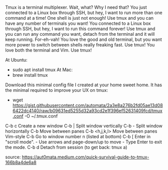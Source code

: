 Tmux is a terminal multiplexer. Wait, what? Why I need that?
You just connected to a Linux box through SSH, but hey, I want to run more than one command at a time! One shell is just not enough! Use tmux and you can have any number of terminals you want!
You connected to a Linux box through SSH, but hey, I want to run this command forever! Use tmux and you can run any command you want, detach from the terminal and it will keep running. For-eh-vah!
You love the good and old terminal, but you want more power to switch between shells really freaking fast. Use tmux!
You love both the terminal and Vim. Use tmux!

At Ubuntu:
- sudo apt install tmux
At Mac:
- brew install tmux

Download this minimal config file I created at your home sweet home. It has the minimal required to improve your UX on tmux:
- wget https://gist.githubusercontent.com/automata/2a3e8a276b2fd05ae13d086422dc4140/raw/b09631ed5255d32a93cd2e1f396ef52631409fcd/tmux.conf -O ~/.tmux.conf


C-b c                     Create a new window
C-b |                     Split window vertically
C-b -                     Split window horizontally
C-b <arrow keys>          Move between panes
C-b <h,j,k,l>             Move between panes Vim-style
C-b <number>              Go to window number n (listed at bottom)
C-b [                     Enter in "scroll mode".
                          - Use arrows and page-down/up to move
                          - Type Enter to exit the mode.
C-b d                     Detach from session (to get back: tmux a)
  
source: https://aut0mata.medium.com/quick-survival-guide-to-tmux-166b8a4de6a8
